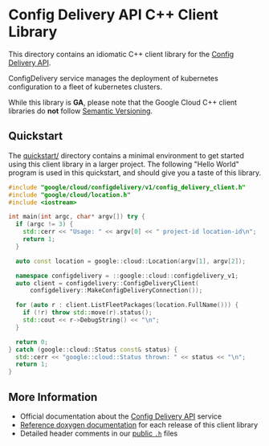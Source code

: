 # Config Delivery API C++ Client Library

This directory contains an idiomatic C++ client library for the
[Config Delivery API][cloud-service-docs].

ConfigDelivery service manages the deployment of kubernetes configuration to a
fleet of kubernetes clusters.

While this library is **GA**, please note that the Google Cloud C++ client
libraries do **not** follow [Semantic Versioning](https://semver.org/).

## Quickstart

The [quickstart/](quickstart/README.md) directory contains a minimal environment
to get started using this client library in a larger project. The following
"Hello World" program is used in this quickstart, and should give you a taste of
this library.

<!-- inject-quickstart-start -->

```cc
#include "google/cloud/configdelivery/v1/config_delivery_client.h"
#include "google/cloud/location.h"
#include <iostream>

int main(int argc, char* argv[]) try {
  if (argc != 3) {
    std::cerr << "Usage: " << argv[0] << " project-id location-id\n";
    return 1;
  }

  auto const location = google::cloud::Location(argv[1], argv[2]);

  namespace configdelivery = ::google::cloud::configdelivery_v1;
  auto client = configdelivery::ConfigDeliveryClient(
      configdelivery::MakeConfigDeliveryConnection());

  for (auto r : client.ListFleetPackages(location.FullName())) {
    if (!r) throw std::move(r).status();
    std::cout << r->DebugString() << "\n";
  }

  return 0;
} catch (google::cloud::Status const& status) {
  std::cerr << "google::cloud::Status thrown: " << status << "\n";
  return 1;
}
```

<!-- inject-quickstart-end -->

## More Information

- Official documentation about the [Config Delivery API][cloud-service-docs]
  service
- [Reference doxygen documentation][doxygen-link] for each release of this
  client library
- Detailed header comments in our [public `.h`][source-link] files

[cloud-service-docs]: https://cloud.google.com/kubernetes-engine/enterprise/config-sync/docs/concepts/fleet-packages
[doxygen-link]: https://cloud.google.com/kubernetes-engine/enterprise/config-sync/docs/concepts/fleet-packages
[source-link]: https://github.com/googleapis/google-cloud-cpp/tree/main/google/cloud/configdelivery
